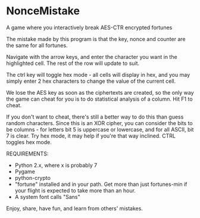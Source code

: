 NonceMistake
============

A game where you interactively break AES-CTR encrypted fortunes

The mistake made by this program is that the key, nonce and counter are
the same for all fortunes.

Navigate with the arrow keys, and enter the character you want in the
highlighted cell.  The rest of the row will update to suit.

The ctrl key will toggle hex mode - all cells will display in hex, and
you may simply enter 2 hex characters to change the value of the current
cell.

We lose the AES key as soon as the ciphertexts are created, so the only
way the game can cheat for you is to do statistical analysis of a column.
Hit F1 to cheat.

If you don't want to cheat, there's still a better way to do this than
guess random characters. Since this is an XOR cipher, you can consider
the bits to be columns - for letters bit 5 is uppercase or lowercase, and
for all ASCII, bit 7 is clear.  Try hex mode, it may help if you're that
way inclined. CTRL toggles hex mode.

REQUIREMENTS:

- Python 2.x, where x is probably 7
- Pygame
- python-crypto
- "fortune" installed and in your path.  Get more than just fortunes-min
  if your flight is expected to take more than an hour.
- A system font calls "Sans"

Enjoy, share, have fun, and learn from others' mistakes.

